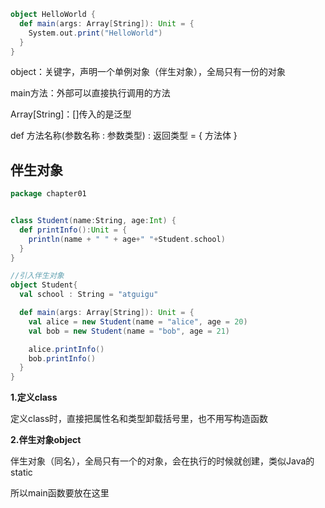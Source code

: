 ```scala
object HelloWorld {
  def main(args: Array[String]): Unit = {
    System.out.print("HelloWorld")
  }
}
```

object：关键字，声明一个单例对象（伴生对象），全局只有一份的对象

main方法：外部可以直接执行调用的方法

Array[String]：[]传入的是泛型

def 方法名称(参数名称 : 参数类型) : 返回类型 = { 方法体 }



## 伴生对象

```scala
package chapter01


class Student(name:String, age:Int) {
  def printInfo():Unit = {
    println(name + " " + age+" "+Student.school)
  }
}

//引入伴生对象
object Student{
  val school : String = "atguigu"

  def main(args: Array[String]): Unit = {
    val alice = new Student(name = "alice", age = 20)
    val bob = new Student(name = "bob", age = 21)

    alice.printInfo()
    bob.printInfo()
  }
}
```

**1.定义class**

定义class时，直接把属性名和类型卸载括号里，也不用写构造函数



**2.伴生对象object**

伴生对象（同名），全局只有一个的对象，会在执行的时候就创建，类似Java的static

所以main函数要放在这里